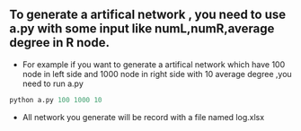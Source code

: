 ## To generate a artifical network , you need to use a.py with some input like numL,numR,average degree in R node.

- For example if you want to generate a artifical network which have 100 node in left side and 1000 node in right side with 10 average degree ,you need to run a.py 
```python
python a.py 100 1000 10

```
- All network you generate will be record with a file named log.xlsx